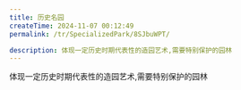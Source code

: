 ```yaml
---
title: 历史名园
createTime: 2024-11-07 00:12:49
permalink: /tr/SpecializedPark/8SJbuWPT/

description: 体现一定历史时期代表性的造园艺术,需要特别保护的园林
---
```


体现一定历史时期代表性的造园艺术,需要特别保护的园林